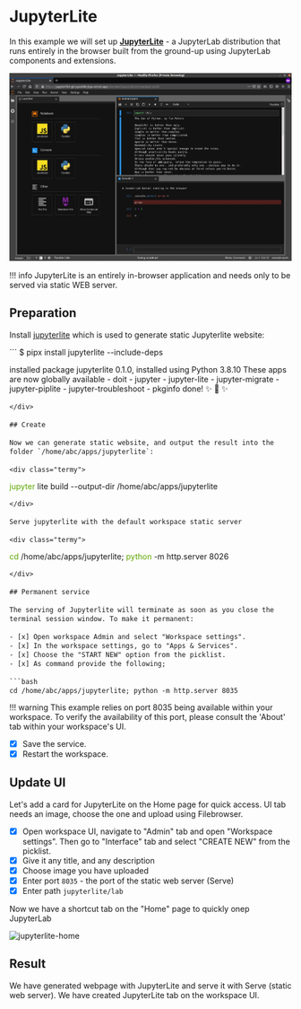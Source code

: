 # JupyterLite

In this example we will set up [__JupyterLite__](https://jupyterlite.readthedocs.io/en/latest/#build-your-own-jupyterlite) - 
a JupyterLab distribution that runs entirely in the browser built from the ground-up using JupyterLab components and extensions.  

![jupyterlite](img/jupyterlite.jpg)

!!! info
    JupyterLite is an entirely in-browser application and needs only to be served via static WEB server.  

## Preparation

Install [jupyterlite](https://pypi.org/project/jupyterlite/) which is used to generate static Jupyterlite website:  

<div class="termy">
```
$ pipx install jupyterlite --include-deps

installed package jupyterlite 0.1.0, installed using Python 3.8.10
  These apps are now globally available
    - doit
    - jupyter
    - jupyter-lite
    - jupyter-migrate
    - jupyter-piplite
    - jupyter-troubleshoot
    - pkginfo
done! ✨ 🌟 ✨
```
</div>

## Create

Now we can generate static website, and output the result into the folder `/home/abc/apps/jupyterlite`:

<div class="termy">
```
<font color="#5EA702">jupyter</font> lite build --output-dir /home/abc/apps/jupyterlite
```
</div>

Serve jupyterlite with the default workspace static server 

<div class="termy">
```
<font color="#5EA702">cd</font> /home/abc/apps/jupyterlite; <font color="#5EA702">python</font> -m http.server 8026
```
</div>

## Permanent service 

The serving of Jupyterlite will terminate as soon as you close the terminal session window. To make it permanent: 

- [x] Open workspace Admin and select "Workspace settings".
- [x] In the workspace settings, go to "Apps & Services".
- [x] Choose the "START NEW" option from the picklist.
- [x] As command provide the following;

```bash
cd /home/abc/apps/jupyterlite; python -m http.server 8035
```

!!! warning 
    This example relies on port 8035 being available within your workspace. To verify the availability of this port, 
    please consult the 'About' tab within your workspace's UI.

- [x] Save the service. 
- [x] Restart the workspace.

## Update UI

Let's add a card for JupyterLite on the Home page for quick access. UI tab needs an image, choose the one and upload using Filebrowser.  

- [X] Open workspace UI, navigate to "Admin" tab and open "Workspace settings". Then go to "Interface" tab and select "CREATE NEW" from the picklist.  
- [X] Give it any title, and any description
- [X] Choose image you have uploaded  
- [X] Enter port `8035` - the port of the static web server (Serve)
- [X] Enter path `jupyterlite/lab` 

Now we have a shortcut tab on the "Home" page to quickly onep JupyterLab 

![jupyterlite-home](img/jupyterlite-home.jpg) 


## Result

We have generated webpage with JupyterLite and serve it with Serve (static web server). We have created JupyterLite tab on the 
workspace UI.